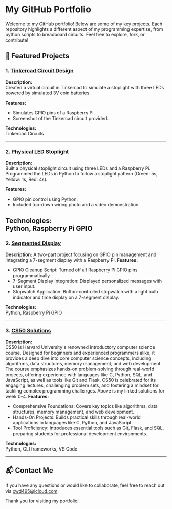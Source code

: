 # My GitHub Portfolio

Welcome to my GitHub portfolio! Below are some of my key projects. Each repository highlights a different aspect of my programming expertise, from python scripts to breadboard circuits. Feel free to explore, fork, or contribute!

## 📂 Featured Projects

### 1. [Tinkercad Circuit Design](./led_circuit)
**Description:**  
Created a virtual circuit in Tinkercad to simulate a stoplight with three LEDs powered by simulated 3V coin batteries.

**Features:**
- Simulates GPIO pins of a Raspberry Pi.
- Screenshot of the Tinkercad circuit provided.

**Technologies:**  
Tinkercad Circuits

---

### 2. [Physical LED Stoplight](./led_stoplight.py)
**Description:**  
Built a physical stoplight circuit using three LEDs and a Raspberry Pi. Programmed the LEDs in Python to follow a stoplight pattern (Green: 5s, Yellow: 1s, Red: 4s).

**Features:**
- GPIO pin control using Python.  
- Included top-down wiring photo and a video demonstration.  

**Technologies:**  
Python, Raspberry Pi GPIO
---

### 2. [Segmented Display](https://github.com/cole-dobmeier/Segmented-Display.git)
**Description:**
A two-part project focusing on GPIO pin management and integrating a 7-segment display with a Raspberry Pi.
**Features:**
- GPIO Cleanup Script: Turned off all Raspberry Pi GPIO pins programmatically.
- 7-Segment Display Integration: Displayed personalized messages with user input.
- Stopwatch Application: Button-controlled stopwatch with a light bulb indicator and time display on a 7-segment display.

**Technologies:**  
Python, Raspberry Pi GPIO

---

### 3. [CS50 Solutions](https://github.com/cole-dobmeier/CS50_Solutions.git)
**Description:**  
CS50 is Harvard University's renowned introductory computer science course. Designed for beginners and experienced programmers alike, it provides a deep dive into core computer science concepts, including algorithms, data structures, memory management, and web development. The course emphasizes hands-on problem-solving through real-world projects, offering experience with languages like C, Python, SQL, and JavaScript, as well as tools like Git and Flask. CS50 is celebrated for its engaging lectures, challenging problem sets, and fostering a mindset for tackling complex programming challenges. Above is my linked solutions for week 0-4.
**Features:**
- Comprehensive Foundations: Covers key topics like algorithms, data structures, memory management, and web development.
- Hands-On Projects: Builds practical skills through real-world applications in languages like C, Python, and JavaScript.
- Tool Proficiency: Introduces essential tools such as Git, Flask, and SQL, preparing students for professional development environments.

**Technologies:**  
Python, CLI frameworks, VS Code

---

## 📬 Contact Me
If you have any questions or would like to collaborate, feel free to reach out via [cwd495@icloud.com](mailto:cwd495@icloud.com).

Thank you for visiting my portfolio!
